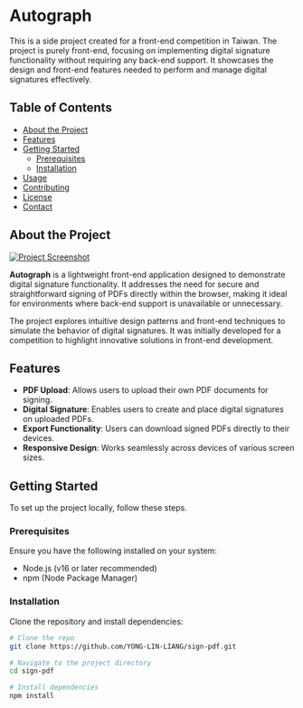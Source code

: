 # Autograph

This is a side project created for a front-end competition in Taiwan. The project is purely front-end, focusing on implementing digital signature functionality without requiring any back-end support. It showcases the design and front-end features needed to perform and manage digital signatures effectively.

## Table of Contents
- [About the Project](#about-the-project)
- [Features](#features)
- [Getting Started](#getting-started)
  - [Prerequisites](#prerequisites)
  - [Installation](#installation)
- [Usage](#usage)
- [Contributing](#contributing)
- [License](#license)
- [Contact](#contact)

## About the Project

[![Project Screenshot](link-to-screenshot.png)](link-to-screenshot.png)

**Autograph** is a lightweight front-end application designed to demonstrate digital signature functionality. It addresses the need for secure and straightforward signing of PDFs directly within the browser, making it ideal for environments where back-end support is unavailable or unnecessary.

The project explores intuitive design patterns and front-end techniques to simulate the behavior of digital signatures. It was initially developed for a competition to highlight innovative solutions in front-end development.

## Features
- **PDF Upload**: Allows users to upload their own PDF documents for signing.
- **Digital Signature**: Enables users to create and place digital signatures on uploaded PDFs.
- **Export Functionality**: Users can download signed PDFs directly to their devices.
- **Responsive Design**: Works seamlessly across devices of various screen sizes.

## Getting Started

To set up the project locally, follow these steps.

### Prerequisites
Ensure you have the following installed on your system:
- Node.js (v16 or later recommended)
- npm (Node Package Manager)

### Installation
Clone the repository and install dependencies:
```bash
# Clone the repo
git clone https://github.com/YONG-LIN-LIANG/sign-pdf.git

# Navigate to the project directory
cd sign-pdf

# Install dependencies
npm install
